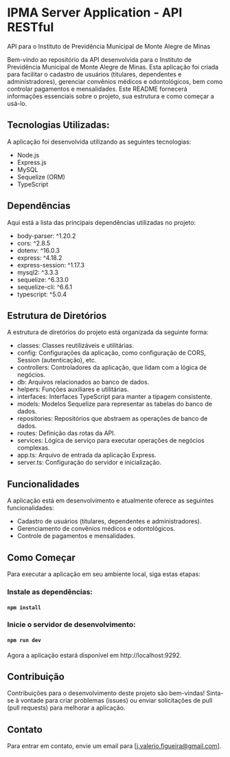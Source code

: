 # IPMA Server Application - API RESTful

API para o Instituto de Previdência Municipal de Monte Alegre de Minas

Bem-vindo ao repositório da API desenvolvida para o Instituto de Previdência Municipal de Monte Alegre de Minas. Esta aplicação foi criada para facilitar o cadastro de usuários (titulares, dependentes e administradores), gerenciar convênios médicos e odontológicos, bem como controlar pagamentos e mensalidades. Este README fornecerá informações essenciais sobre o projeto, sua estrutura e como começar a usá-lo.

## Tecnologias Utilizadas:

A aplicação foi desenvolvida utilizando as seguintes tecnologias:

- Node.js
- Express.js
- MySQL
- Sequelize (ORM)
- TypeScript

## Dependências

Aqui está a lista das principais dependências utilizadas no projeto:

- body-parser: ^1.20.2
- cors: ^2.8.5
- dotenv: ^16.0.3
- express: ^4.18.2
- express-session: ^1.17.3
- mysql2: ^3.3.3
- sequelize: ^6.33.0
- sequelize-cli: ^6.6.1
- typescript: ^5.0.4

## Estrutura de Diretórios

A estrutura de diretórios do projeto está organizada da seguinte forma:

- classes: Classes reutilizáveis e utilitárias.
- config: Configurações da aplicação, como configuração de CORS, Session (autenticação), etc.
- controllers: Controladores da aplicação, que lidam com a lógica de negócios.
- db: Arquivos relacionados ao banco de dados.
- helpers: Funções auxiliares e utilitárias.
- interfaces: Interfaces TypeScript para manter a tipagem consistente.
- models: Modelos Sequelize para representar as tabelas do banco de dados.
- repositories: Repositórios que abstraem as operações de banco de dados.
- routes: Definição das rotas da API.
- services: Lógica de serviço para executar operações de negócios complexas.
- app.ts: Arquivo de entrada da aplicação Express.
- server.ts: Configuração do servidor e inicialização.

## Funcionalidades

A aplicação está em desenvolvimento e atualmente oferece as seguintes funcionalidades:

- Cadastro de usuários (titulares, dependentes e administradores).
- Gerenciamento de convênios médicos e odontológicos.
- Controle de pagamentos e mensalidades.

## Como Começar

Para executar a aplicação em seu ambiente local, siga estas etapas:

### Instale as dependências:

#### `npm install`

### Inicie o servidor de desenvolvimento:

#### `npm run dev`

Agora a aplicação estará disponível em http://localhost:9292.

## Contribuição

Contribuições para o desenvolvimento deste projeto são bem-vindas! Sinta-se à vontade para criar problemas (issues) ou enviar solicitações de pull (pull requests) para melhorar a aplicação.

## Contato

Para entrar em contato, envie um email para [j.valerio.figueira@gmail.com].
